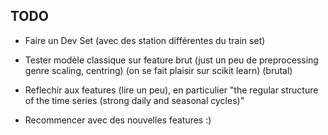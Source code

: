 ##

## TODO

- Faire un Dev Set (avec des station différentes du train set)

- Tester modèle classique sur feature brut (just un peu de preprocessing genre scaling, centring)
(on se fait plaisir sur scikit learn) (brutal)

- Reflechir aux features (lire un peu), en particulier "the regular structure of the time series (strong daily and seasonal cycles)"

- Recommencer avec des nouvelles features :)

